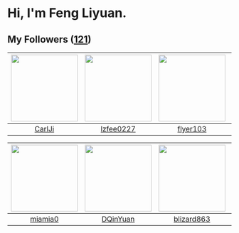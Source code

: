 # Hi, I'm Feng Liyuan.

## My Followers ([121](https://github.com/SunRunAway?tab=followers))

| <img src="https://avatars.githubusercontent.com/u/10810759?v=4" width="150" height="150" /> | <img src="https://avatars.githubusercontent.com/u/1984045?v=4" width="150" height="150" /> | <img src="https://avatars.githubusercontent.com/u/829039?v=4" width="150" height="150" /> | <img src="https://avatars.githubusercontent.com/u/30525741?v=4" width="150" height="150" /> |
| :-----------------------------------------------------------------------------------------: | :----------------------------------------------------------------------------------------: | :---------------------------------------------------------------------------------------: | :-----------------------------------------------------------------------------------------: |
|                             [CarlJi](https://github.com/CarlJi)                             |                          [lzfee0227](https://github.com/lzfee0227)                         |                          [flyer103](https://github.com/flyer103)                          |                          [jackwener](https://github.com/jackwener)                          |

| <img src="https://avatars.githubusercontent.com/u/25542995?v=4" width="150" height="150" /> | <img src="https://avatars.githubusercontent.com/u/23725000?v=4" width="150" height="150" /> | <img src="https://avatars.githubusercontent.com/u/4812302?v=4" width="150" height="150" /> | <img src="https://avatars.githubusercontent.com/u/20725525?v=4" width="150" height="150" /> |
| :-----------------------------------------------------------------------------------------: | :-----------------------------------------------------------------------------------------: | :----------------------------------------------------------------------------------------: | :-----------------------------------------------------------------------------------------: |
|                            [miamia0](https://github.com/miamia0)                            |                           [DQinYuan](https://github.com/DQinYuan)                           |                         [blizard863](https://github.com/blizard863)                        |                            [rain298](https://github.com/rain298)                            |